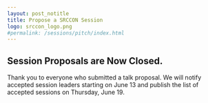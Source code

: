 ```yaml
---
layout: post_notitle
title: Propose a SRCCON Session
logo: srccon_logo.png
#permalink: /sessions/pitch/index.html
---
```

<div id="apologybox">
<h2>Session Proposals are Now Closed.</h2>
<p>Thank you to everyone who submitted a talk proposal. We will notify accepted session leaders starting on June 13 and publish the list of accepted sessions on Thursday, June 19.
</div>
